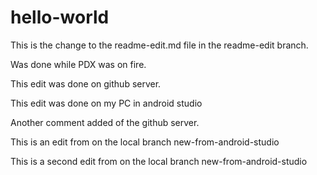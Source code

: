 # hello-world

This is the change to the readme-edit.md file in the readme-edit branch.

Was done while PDX was on fire.

This edit was done on github server.

This edit was done on my PC in android studio

Another comment added of the github server.

This is an edit from on the local branch new-from-android-studio

This is a second edit from on the local branch new-from-android-studio
